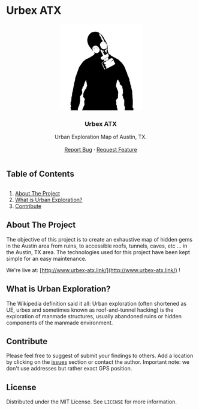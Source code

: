 # Urbex ATX
<!-- PROJECT LOGO -->
<p align="center">
  <a href="https://github.com/mrauer/urbex-atx">
    <img src="images/logo.png" alt="Logo">
  </a>

  <h3 align="center">Urbex ATX</h3>

  <p align="center">
    Urban Exploration Map of Austin, TX.
    <br />
    <br />
    <a href="https://github.com/mrauer/urbex-atx/issues">Report Bug</a>
    ·
    <a href="https://github.com/mrauer/urbex-atx/issues">Request Feature</a>
  </p>
</p>

<!-- TABLE OF CONTENTS -->
<summary><h2 style="display: inline-block">Table of Contents</h2></summary>
  <ol>
    <li><a href="#about-the-project">About The Project</a></li>
    <li><a href="#what-is-urban-exploration">What is Urban Exploration?</a></li>
    <li><a href="#contribute">Contribute</a></li>
  </ol>

<!-- ABOUT THE PROJECT -->
## About The Project

The objective of this project is to create an exhaustive map of hidden gems in the Austin area from ruins, to accessible roofs, tunnels, caves, etc ... in the Austin, TX area. The technologies used for this project have been kept simple for an easy maintenance.

We're live at: [http://www.urbex-atx.link/](http://www.urbex-atx.link/) !

<!--WHAT IS URBAN EXPLORATION -->
## What is Urban Exploration?

The Wikipedia definition said it all: Urban exploration (often shortened as UE, urbex and sometimes known as roof-and-tunnel hacking) is the exploration of manmade structures, usually abandoned ruins or hidden components of the manmade environment.

<!-- CONTRIBUTE -->
## Contribute

Please feel free to suggest of submit your findings to others. Add a location by clicking on the [issues](https://github.com/mrauer/urbex-atx/issues) section or contact the author. Important note: we don't use addresses but rather exact GPS position.

<!-- LICENSE -->
## License

Distributed under the MIT License. See `LICENSE` for more information.
